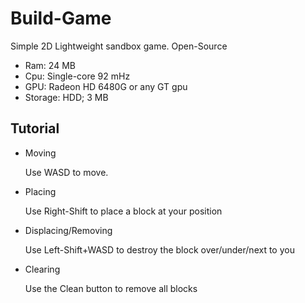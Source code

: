 # Build-Game
Simple 2D Lightweight sandbox game. Open-Source

<ul>
  <li>Ram: 24 MB</li>
  <li>Cpu: Single-core 92 mHz</li>
  <li>GPU: Radeon HD 6480G or any GT gpu</li>
  <li>Storage: HDD; 3 MB</li>
</ul>

## Tutorial

<ul>
  <li>Moving
  <p>Use WASD to move.</p></li>
  <li>Placing
  <p>Use Right-Shift to place a block at your position</p></li>
  <li>Displacing/Removing
  <p>Use Left-Shift+WASD to destroy the block over/under/next to you</p></li>
  <li>Clearing
  <p>Use the Clean button to remove all blocks</p></li>
</ul>
